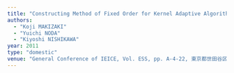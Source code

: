 ```yaml
---
title: "Constructing Method of Fixed Order for Kernel Adaptive Algorithms"
authors:
  - "Koji MAKIZAKI"
  - "Yuichi NODA"
  - "Kiyoshi NISHIKAWA"
year: 2011
type: "domestic"
venue: "General Conference of IEICE, Vol. ESS, pp. A-4-22, 東京都世田谷区, 2011-03-15."
---
```

